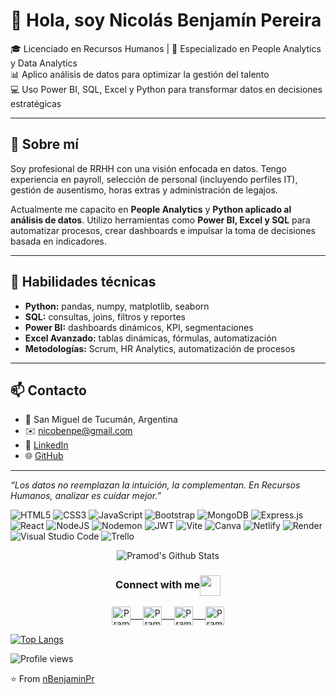 # 👋 Hola, soy Nicolás Benjamín Pereira

🎓 Licenciado en Recursos Humanos | 💼 Especializado en People Analytics y Data Analytics  
📊 Aplico análisis de datos para optimizar la gestión del talento  
💻 Uso Power BI, SQL, Excel y Python para transformar datos en decisiones estratégicas

---

## 🚀 Sobre mí

Soy profesional de RRHH con una visión enfocada en datos. Tengo experiencia en payroll, selección de personal (incluyendo perfiles IT), gestión de ausentismo, horas extras y administración de legajos.

Actualmente me capacito en **People Analytics** y **Python aplicado al análisis de datos**. Utilizo herramientas como **Power BI, Excel y SQL** para automatizar procesos, crear dashboards e impulsar la toma de decisiones basada en indicadores.

---

## 🧠 Habilidades técnicas

- **Python:** pandas, numpy, matplotlib, seaborn  
- **SQL:** consultas, joins, filtros y reportes  
- **Power BI:** dashboards dinámicos, KPI, segmentaciones  
- **Excel Avanzado:** tablas dinámicas, fórmulas, automatización  
- **Metodologías:** Scrum, HR Analytics, automatización de procesos  

---

## 📫 Contacto

- 📍 San Miguel de Tucumán, Argentina  
- ✉️ nicobenpe@gmail.com  
- 💼 [LinkedIn](https://www.linkedin.com/in/nicolás-benjamín-pereira-lic-en-rrhh-y-selección-de-perfiles-it/)  
- 🌐 [GitHub](https://github.com/nBenjaminPr)

---

_“Los datos no reemplazan la intuición, la complementan. En Recursos Humanos, analizar es cuidar mejor.”_


![HTML5](https://img.shields.io/badge/html5-%23E34F26.svg?style=for-the-badge&logo=html5&logoColor=white)
![CSS3](https://img.shields.io/badge/css3-%231572B6.svg?style=for-the-badge&logo=css3&logoColor=white)
![JavaScript](https://img.shields.io/badge/javascript-%23323330.svg?style=for-the-badge&logo=javascript&logoColor=%23F7DF1E)
![Bootstrap](https://img.shields.io/badge/bootstrap-%23563D7C.svg?style=for-the-badge&logo=bootstrap&logoColor=white)
![MongoDB](https://img.shields.io/badge/MongoDB-%234ea94b.svg?style=for-the-badge&logo=mongodb&logoColor=white)
![Express.js](https://img.shields.io/badge/express.js-%23404d59.svg?style=for-the-badge&logo=express&logoColor=%2361DAFB)
![React](https://img.shields.io/badge/react-%2320232a.svg?style=for-the-badge&logo=react&logoColor=%2361DAFB)
![NodeJS](https://img.shields.io/badge/node.js-6DA55F?style=for-the-badge&logo=node.js&logoColor=white)
![Nodemon](https://img.shields.io/badge/NODEMON-%23323330.svg?style=for-the-badge&logo=nodemon&logoColor=%BBDEAD)
![JWT](https://img.shields.io/badge/JWT-black?style=for-the-badge&logo=JSON%20web%20tokens)
![Vite](https://img.shields.io/badge/vite-%23646CFF.svg?style=for-the-badge&logo=vite&logoColor=white)
![Canva](https://img.shields.io/badge/Canva-%2300C4CC.svg?style=for-the-badge&logo=Canva&logoColor=white)
![Netlify](https://img.shields.io/badge/netlify-%23000000.svg?style=for-the-badge&logo=netlify&logoColor=#00C7B7)
![Render](https://img.shields.io/badge/Render-%46E3B7.svg?style=for-the-badge&logo=render&logoColor=white)
![Visual Studio Code](https://img.shields.io/badge/Visual%20Studio%20Code-0078d7.svg?style=for-the-badge&logo=visual-studio-code&logoColor=white)
![Trello](https://img.shields.io/badge/Trello-%23026AA7.svg?style=for-the-badge&logo=Trello&logoColor=white)

<p align="center">
<img align="center" src="https://github-readme-stats.vercel.app/api?username=nBenjaminPr&show_icons=true&theme=radical" alt="Pramod's Github Stats">
</p>  

<div align="center">
  <h3 align="center">Connect with me<img align="center" src="https://github.com/rajput2107/rajput2107/blob/master/Assets/Handshake.gif" height="33px" /></h3> 
</div>
<p align="center">
 <a href="https://www.linkedin.com/in/nicol%C3%A1s-benjam%C3%ADn-pereira-lic-en-rrhh-y-selecci%C3%B3n-de-perfiles-it/" target="blank">
  <img align="center" alt="Pramod's LinkedIn" width="30px" src="https://www.vectorlogo.zone/logos/linkedin/linkedin-icon.svg" /> &nbsp; &nbsp;
 </a>
 <a href="https://www.instagram.com/nicolasbpereira/" target="blank">
  <img align="center" alt="Pramod's Instagram" width="30px" src="https://www.vectorlogo.zone/logos/instagram/instagram-icon.svg" /> &nbsp; &nbsp;
 </a>
 <a href="https://twitter.com/pramod2107" target="blank">
  <img align="center" alt="Pramod's Twitter" width="30px" src="https://www.vectorlogo.zone/logos/twitter/twitter-official.svg" /> &nbsp; &nbsp;
 </a>
 <a href="https://encuestas-online-15i.netlify.app" target="blank">
  <img align="center" alt="Pramod's Twitter" width="30px" src="https://www.vectorlogo.zone/logos/medium/medium-tile.svg" />
 </a> 
  <br/>


[![Top Langs](https://github-readme-stats.vercel.app/api/top-langs/?username=nBenjaminPr)](https://github.com/nBenjaminPr/github-readme-stats)

![Profile views](https://gpvc.arturio.dev/nBenjaminPr)  



⭐️ From [nBenjaminPr](https://portafolio-np.netlify.app/)


